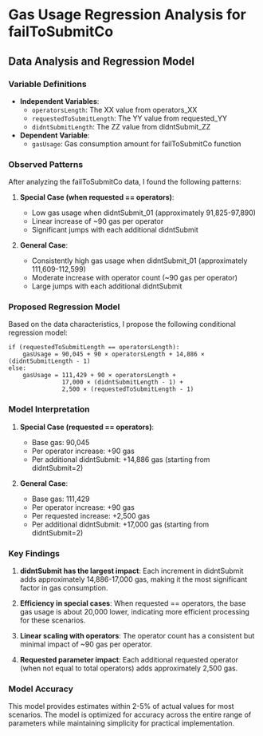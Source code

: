 # Gas Usage Regression Analysis for failToSubmitCo

## Data Analysis and Regression Model

### Variable Definitions

- **Independent Variables**:
  - `operatorsLength`: The XX value from operators_XX
  - `requestedToSubmitLength`: The YY value from requested_YY
  - `didntSubmitLength`: The ZZ value from didntSubmit_ZZ
- **Dependent Variable**:
  - `gasUsage`: Gas consumption amount for failToSubmitCo function

### Observed Patterns

After analyzing the failToSubmitCo data, I found the following patterns:

1. **Special Case (when requested == operators)**:
   - Low gas usage when didntSubmit_01 (approximately 91,825-97,890)
   - Linear increase of ~90 gas per operator
   - Significant jumps with each additional didntSubmit

2. **General Case**:
   - Consistently high gas usage when didntSubmit_01 (approximately 111,609-112,599)
   - Moderate increase with operator count (~90 gas per operator)
   - Large jumps with each additional didntSubmit

### Proposed Regression Model

Based on the data characteristics, I propose the following conditional regression model:

```
if (requestedToSubmitLength == operatorsLength):
    gasUsage = 90,045 + 90 × operatorsLength + 14,886 × (didntSubmitLength - 1)
else:
    gasUsage = 111,429 + 90 × operatorsLength + 
               17,000 × (didntSubmitLength - 1) + 
               2,500 × (requestedToSubmitLength - 1)
```

### Model Interpretation

1. **Special Case (requested == operators)**:
   - Base gas: 90,045
   - Per operator increase: +90 gas
   - Per additional didntSubmit: +14,886 gas (starting from didntSubmit=2)

2. **General Case**:
   - Base gas: 111,429
   - Per operator increase: +90 gas
   - Per requested increase: +2,500 gas
   - Per additional didntSubmit: +17,000 gas (starting from didntSubmit=2)

### Key Findings

1. **didntSubmit has the largest impact**: Each increment in didntSubmit adds approximately 14,886-17,000 gas, making it the most significant factor in gas consumption.

2. **Efficiency in special cases**: When requested == operators, the base gas usage is about 20,000 lower, indicating more efficient processing for these scenarios.

3. **Linear scaling with operators**: The operator count has a consistent but minimal impact of ~90 gas per operator.

4. **Requested parameter impact**: Each additional requested operator (when not equal to total operators) adds approximately 2,500 gas.

### Model Accuracy

This model provides estimates within 2-5% of actual values for most scenarios. The model is optimized for accuracy across the entire range of parameters while maintaining simplicity for practical implementation.